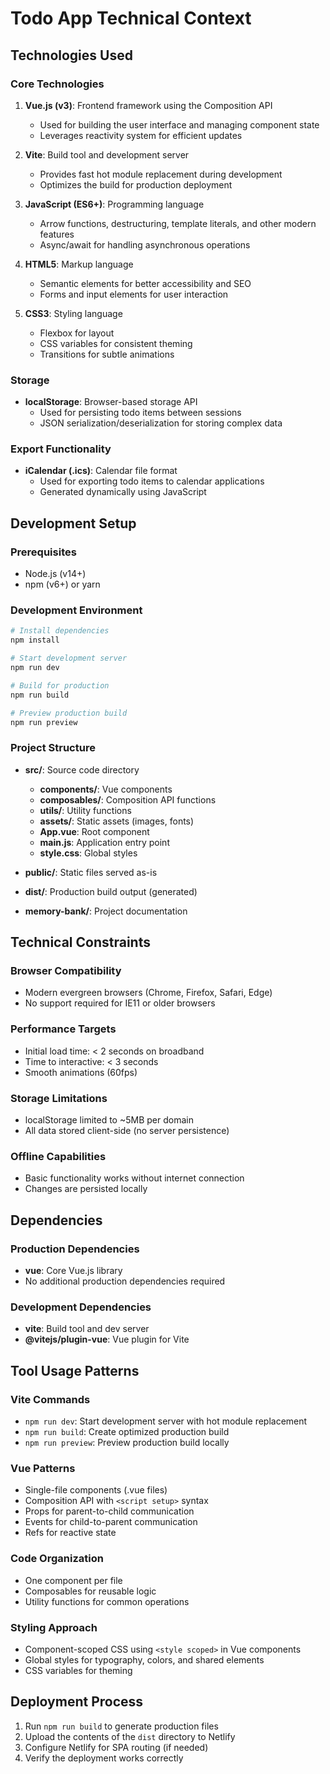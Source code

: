 # Todo App Technical Context

## Technologies Used

### Core Technologies
1. **Vue.js (v3)**: Frontend framework using the Composition API
   - Used for building the user interface and managing component state
   - Leverages reactivity system for efficient updates

2. **Vite**: Build tool and development server
   - Provides fast hot module replacement during development
   - Optimizes the build for production deployment

3. **JavaScript (ES6+)**: Programming language
   - Arrow functions, destructuring, template literals, and other modern features
   - Async/await for handling asynchronous operations

4. **HTML5**: Markup language
   - Semantic elements for better accessibility and SEO
   - Forms and input elements for user interaction

5. **CSS3**: Styling language
   - Flexbox for layout
   - CSS variables for consistent theming
   - Transitions for subtle animations

### Storage
- **localStorage**: Browser-based storage API
  - Used for persisting todo items between sessions
  - JSON serialization/deserialization for storing complex data

### Export Functionality
- **iCalendar (.ics)**: Calendar file format
  - Used for exporting todo items to calendar applications
  - Generated dynamically using JavaScript

## Development Setup

### Prerequisites
- Node.js (v14+)
- npm (v6+) or yarn

### Development Environment
```bash
# Install dependencies
npm install

# Start development server
npm run dev

# Build for production
npm run build

# Preview production build
npm run preview
```

### Project Structure
- **src/**: Source code directory
  - **components/**: Vue components
  - **composables/**: Composition API functions
  - **utils/**: Utility functions
  - **assets/**: Static assets (images, fonts)
  - **App.vue**: Root component
  - **main.js**: Application entry point
  - **style.css**: Global styles

- **public/**: Static files served as-is
- **dist/**: Production build output (generated)
- **memory-bank/**: Project documentation

## Technical Constraints

### Browser Compatibility
- Modern evergreen browsers (Chrome, Firefox, Safari, Edge)
- No support required for IE11 or older browsers

### Performance Targets
- Initial load time: < 2 seconds on broadband
- Time to interactive: < 3 seconds
- Smooth animations (60fps)

### Storage Limitations
- localStorage limited to ~5MB per domain
- All data stored client-side (no server persistence)

### Offline Capabilities
- Basic functionality works without internet connection
- Changes are persisted locally

## Dependencies

### Production Dependencies
- **vue**: Core Vue.js library
- No additional production dependencies required

### Development Dependencies
- **vite**: Build tool and dev server
- **@vitejs/plugin-vue**: Vue plugin for Vite

## Tool Usage Patterns

### Vite Commands
- `npm run dev`: Start development server with hot module replacement
- `npm run build`: Create optimized production build
- `npm run preview`: Preview production build locally

### Vue Patterns
- Single-file components (.vue files)
- Composition API with `<script setup>` syntax
- Props for parent-to-child communication
- Events for child-to-parent communication
- Refs for reactive state

### Code Organization
- One component per file
- Composables for reusable logic
- Utility functions for common operations

### Styling Approach
- Component-scoped CSS using `<style scoped>` in Vue components
- Global styles for typography, colors, and shared elements
- CSS variables for theming

## Deployment Process
1. Run `npm run build` to generate production files
2. Upload the contents of the `dist` directory to Netlify
3. Configure Netlify for SPA routing (if needed)
4. Verify the deployment works correctly
